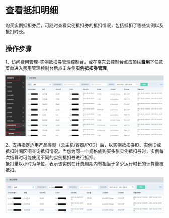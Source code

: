 # 查看抵扣明细

购买实例抵扣券后，可随时查看实例抵扣券的抵扣情况，包括抵扣了哪些实例以及抵扣时长。

##  操作步骤

1、访问[费用管理-实例抵扣券管理控制台](https://ri.jdcloud.com/instances/list)，或在[京东云控制台](https://console.jdcloud.com/overview)点击顶栏**费用**下任意菜单进入费用管理控制台后点击左侧**实例抵扣券管理**。<br>

![](../../../../../image/vm/iv-usage1.png)

2、支持指定适用产品类型（云主机/容器/POD）后，以实例抵扣券ID、实例ID或抵扣时间区间查询抵扣情况。当您为同一个规格族购买多张实例抵扣券时，实例每次结算时可能使用不同的实例抵扣券进行抵扣。<br>
抵扣量以小时为单位，表示该实例在计费周期内有相当于多少运行时长的计算量被抵扣。

![](../../../../../image/vm/iv-usage2.png)
